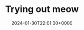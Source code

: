 ---
title: Trying out meow
slug: 20240130T220100
date: 2024-01-30T22:01:00+0000
params:
  url: https://drewsh.com/trying-out-meow.html
tags:
- emacs
---